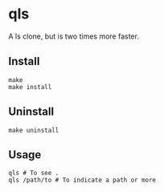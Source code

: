 # qls

A ls clone, but is two times more faster.

## Install
    make
    make install

## Uninstall
    make uninstall

## Usage
    qls # To see .
    qls /path/to # To indicate a path or more
